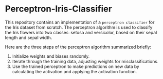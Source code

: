 # Perceptron-Iris-Classifier
This repository contains an implementation of a `perceptron classifier` for the Iris dataset from scratch. The perceptron algorithm is used to classify the Iris flowers into two classes: setosa and versicolor, based on their sepal length and sepal width.

Here are the three steps of the perceptron algorithm summarized briefly:

1. Initialize weights and biases randomly.
2. Iterate through the training data, adjusting weights for misclassifications.
3. Use the trained perceptron to make predictions on new data by calculating the activation and applying the activation function.

